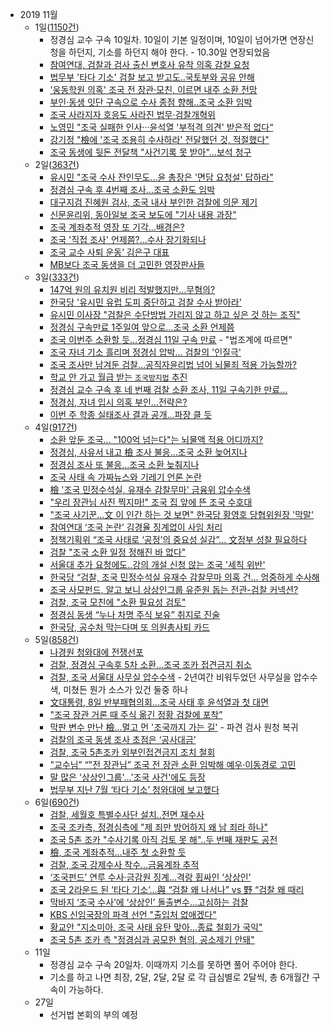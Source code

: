 * 2019 11월
    * 1일([1150건](https://search.naver.com/search.naver?where=news&query=%EC%A1%B0%EA%B5%AD&sm=tab_opt&sort=0&photo=0&field=0&reporter_article=&pd=3&ds=2019.11.01&de=2019.11.01&docid=&nso=so%3Ar%2Cp%3Afrom20191101to20191101%2Ca%3Aall&mynews=0&refresh_start=0&related=0))
        * 정경심 교수 구속 10일차. 10일이 기본 일정이며, 10일이 넘어가면 연장신청을 하던지, 기소를 하던지 해야 한다. - 10.30일 연장되었음
        * [참여연대, 검찰과 검사 출신 변호사 유착 의혹 감찰 요청](https://news.v.daum.net/v/20191101193313749?f=m)
        * [법무부 '타다 기소' 검찰 보고 받고도..국토부와 공유 안해](https://news.v.daum.net/v/20191101183604982?f=m)
        * ['웅동학원 의혹' 조국 전 장관·모친, 이르면 내주 소환 전망](https://news.v.daum.net/v/20191101203618917?f=m)
        * [부인·동생 잇단 구속으로 수사 종점 향해..조국 소환 임박](https://news.v.daum.net/v/20191101112040579)
        * [조국 사라지자 호응도 사라진 법무·검찰개혁위](https://news.v.daum.net/v/20191101114004471)
        * [노영민 "조국 실패한 인사···윤석열 '부적격 의견' 받은적 없다“](https://news.naver.com/main/read.nhn?mode=LSD&mid=sec&sid1=100&oid=025&aid=0002949691)
        * [강기정 "檢에 '조국 조용히 수사하라' 전달했던 것, 적절했다"](https://news.naver.com/main/read.nhn?mode=LSD&mid=sec&sid1=100&oid=055&aid=0000769280)
        * [조국 동생에 뒷돈 전달책 "사건기록 못 받아"…보석 청구](https://news.naver.com/main/read.nhn?mode=LSD&mid=sec&sid1=102&oid=001&aid=0011183451)
    * 2일([363건](https://search.naver.com/search.naver?where=news&query=%EC%A1%B0%EA%B5%AD&sm=tab_opt&sort=0&photo=0&field=0&reporter_article=&pd=3&ds=2019.11.02&de=2019.11.02&docid=&nso=so%3Ar%2Cp%3Afrom20191102to20191102%2Ca%3Aall&mynews=0&refresh_start=0&related=0))
        * [유시민 "조국 수사 잔인무도…윤 총장은 '면담 요청설' 답하라"](https://news.naver.com/main/read.nhn?mode=LSD&mid=sec&sid1=102&oid=001&aid=0011185484)
        * [정경심 구속 후 4번째 조사…조국 소환도 임박](https://news.naver.com/main/read.nhn?mode=LSD&mid=sec&sid1=102&oid=057&aid=0001393035)
        * [대구지검 진혜원 검사, 조국 내사 부인한 검찰에 의문 제기](https://news.naver.com/main/read.nhn?mode=LSD&mid=sec&sid1=100&oid=001&aid=0011185612)
        * [신문윤리위, 동아일보 조국 보도에 "기사 내용 과장"](https://news.naver.com/main/read.nhn?mode=LSD&mid=sec&sid1=102&oid=006&aid=0000099517)
        * [조국 계좌추적 영장 또 기각…배경은?](https://news.naver.com/main/read.nhn?mode=LSD&mid=sec&sid1=102&oid=448&aid=0000285436)
        * [조국 '직접 조사' 언제쯤?…수사 장기화되나](https://news.naver.com/main/read.nhn?mode=LSD&mid=sec&sid1=102&oid=214&aid=0000990694)
        * [조국 교수 사퇴 운동’ 김은구 대표](http://monthly.chosun.com/client/news/viw.asp?ctcd=L&nNewsNumb=201911100002)
        * [MB보다 조국 동생을 더 고민한 영장판사들](https://news.naver.com/main/read.nhn?mode=LSD&mid=sec&sid1=102&oid=011&aid=0003644804)
    * 3일([333건](https://search.naver.com/search.naver?where=news&query=%EC%A1%B0%EA%B5%AD&sm=tab_opt&sort=0&photo=0&field=0&reporter_article=&pd=3&ds=2019.11.03&de=2019.11.03&docid=&nso=so%3Ar%2Cp%3Afrom20191103to20191103%2Ca%3Aall&mynews=0&refresh_start=0&related=0))
        * [147억 원의 유치원 비리 적발했지만…무혐의?](http://imnews.imbc.com/replay/2019/nwdesk/article/5577885_24634.html?menuid=nwdesk)
        * [한국당 '유시민 유럽 도피 중단하고 검찰 수사 받아라'](https://news.v.daum.net/v/20191103162404723)
        * [유시민 이사장 "검찰은 수단방법 가리지 않고 하고 싶은 것 하는 조직"](https://news.v.daum.net/v/20191103085742792?f=m)
        * [정경심 구속만료 1주일여 앞으로…조국 소환 언제쯤](https://news.naver.com/main/read.nhn?mode=LSD&mid=sec&sid1=102&oid=003&aid=0009538518)
        * [조국 이번주 소환할 듯…정경심 11일 구속 만료](https://news.naver.com/main/read.nhn?mode=LSD&mid=sec&sid1=102&oid=422&aid=0000399555) - "법조계에 따르면"
        * [조국 자녀 기소 흘리며 정경심 압박... 검찰의 '인질극'](https://news.naver.com/main/read.nhn?mode=LSD&mid=sec&sid1=102&oid=047&aid=0002245495)
        * [조국 조사만 남겨둔 검찰…공직자윤리법 넘어 뇌물죄 적용 가능할까?](https://news.naver.com/main/read.nhn?mode=LSD&mid=sec&sid1=102&oid=028&aid=0002473459)
        * [학교 안 가고 월급 받는 `조국방지법` 추진](http://www.gnmaeil.com/news/articleView.html?idxno=431114)
        * [정경심 교수 구속 후 네 번째 검찰 소환 조사, 11일 구속기한 만료…](http://www.ltn.kr/news/articleView.html?idxno=25558)
        * [정경심, 자녀 입시 의혹 부인…전략은?](https://news.naver.com/main/read.nhn?mode=LSD&mid=sec&sid1=102&oid=448&aid=0000285484)
        * [이번 주 학종 실태조사 결과 공개...파장 클 듯](https://news.naver.com/main/read.nhn?mode=LSD&mid=sec&sid1=102&oid=052&aid=0001361240)
    * 4일([917건](https://search.naver.com/search.naver?where=news&query=%EC%A1%B0%EA%B5%AD&sm=tab_opt&sort=0&photo=0&field=0&reporter_article=&pd=3&ds=2019.11.04&de=2019.11.04&docid=&nso=so%3Ar%2Cp%3Afrom20191104to20191104%2Ca%3Aall&mynews=0&refresh_start=0&related=0))
        * [소환 앞둔 조국… "100억 넘는다"는 뇌물액 적용 어디까지?](http://news.chosun.com/site/data/html_dir/2019/11/04/2019110401995.html)
        * [정경심, 사유서 내고 檢 조사 불응…조국 소환 늦어지나](https://news.naver.com/main/read.nhn?mode=LSD&mid=sec&sid1=102&oid=055&aid=0000769851)
        * [정경심 조사 또 불응…조국 소환 늦춰지나](http://www.obsnews.co.kr/news/articleView.html?idxno=1185918)
        * [조국 사태 속 가짜뉴스와 기레기 언론 논란](https://news.naver.com/main/read.nhn?mode=LSD&mid=sec&sid1=110&oid=006&aid=0000099545)
        * [檢 '조국 민정수석실, 유재수 감찰무마' 금융위 압수수색](https://news.naver.com/main/read.nhn?mode=LSD&mid=sec&sid1=102&oid=421&aid=0004285613)
        * ["우리 장관님 사진 찍지마!" 조국 집 앞에 뜬 조국 수호대](https://news.naver.com/main/read.nhn?mode=LSD&mid=sec&sid1=102&oid=023&aid=0003484264)
        * ["조국 사기꾼…文 이 인간 하는 것 보면" 한국당 황영호 당협위원장 '막말'](https://news.naver.com/main/read.nhn?mode=LSD&mid=sec&sid1=100&oid=277&aid=0004566099)
        * [참여연대 ‘조국 논란’ 김경율 징계없이 사임 처리](https://news.naver.com/main/read.nhn?mode=LSD&mid=sec&sid1=102&oid=081&aid=0003041034)
        * [정책기획위 “조국 사태로 ‘공정’의 중요성 실감”… 文정부 성찰 필요하다](https://news.naver.com/main/read.nhn?mode=LSD&mid=sec&sid1=101&oid=020&aid=0003251234)
        * [검찰 "조국 소환 일정 정해진 바 없다"](https://news.naver.com/main/read.nhn?mode=LSD&mid=sec&sid1=102&oid=008&aid=0004303885)
        * [서울대 추가 요청에도..강의 개설 신청 않는 조국 '세칙 위반'](http://www.newspim.com/news/view/20191104000673)
        * [한국당 “검찰, 조국 민정수석실 유재수 감찰무마 의혹 건… 엄중하게 수사해](http://www.kukinews.com/news/article.html?no=716035)
        * [조국 사모펀드, 알고 보니 상상인그룹 유준원 돕는 전관-검찰 커넥션?](http://www.topstarnews.net/news/articleView.html?idxno=690104)
        * [검찰, 조국 모친에 "소환 필요성 검토"](https://news.naver.com/main/read.nhn?mode=LSD&mid=sec&sid1=102&oid=009&aid=0004457351)
        * [정경심 동생 “누나 차명 주식 보유” 취지로 진술](https://news.naver.com/main/read.nhn?mode=LSD&mid=sec&sid1=102&oid=449&aid=0000180599)
        * [한국당, 공수처 막는다며 또 의원총사퇴 카드](https://news.naver.com/main/read.nhn?mode=LSD&mid=sec&sid1=100&oid=006&aid=0000099547)
    * 5일([858건](https://search.naver.com/search.naver?where=news&query=%EC%A1%B0%EA%B5%AD&sm=tab_opt&sort=0&photo=0&field=0&reporter_article=&pd=3&ds=2019.11.05&de=2019.11.05&docid=&nso=so%3Ar%2Cp%3Afrom20191105to20191105%2Ca%3Aall&mynews=0&refresh_start=0&related=0))
        * [나경원 청와대에 전쟁선포](https://news.v.daum.net/v/20191105101221811)
        * [검찰, 정경심 구속후 5차 소환…조국 조카 접견금지 취소](https://news.naver.com/main/read.nhn?mode=LSD&mid=sec&sid1=102&oid=001&aid=0011190851)
        * [검찰, 조국 서울대 사무실 압수수색](https://news.naver.com/main/read.nhn?mode=LSD&mid=sec&sid1=102&oid=028&aid=0002473774) - 2년여간 비워두었던 사무실을 압수수색, 미쳤든 뭔가 소스가 있건 둘중 하나
        * [文대통령, 8일 반부패협의회…조국 사태 후 윤석열과 첫 대면](https://news.naver.com/main/read.nhn?mode=LSD&mid=sec&sid1=100&oid=025&aid=0002950470)
        * ["조국 장관 거론 때 주식 옮긴 정황 검찰에 포착”](https://news.naver.com/main/read.nhn?mode=LSD&mid=sec&sid1=102&oid=449&aid=0000180681)
        * [막판 변수 만난 檢…멀고 먼 '조국까지 가는 길'](https://news.naver.com/main/read.nhn?mode=LSD&mid=sec&sid1=102&oid=277&aid=0004566484) - 파견 검사 원청 복귀
        * [검찰의 조국 동생 조사 초점은 ‘공사대금’](https://news.naver.com/main/read.nhn?mode=LSD&mid=sec&sid1=102&oid=005&aid=0001256186)
        * [검찰, 조국 5촌조카 외부인접견금지 조치 철회](https://news.naver.com/main/read.nhn?mode=LSD&mid=sec&sid1=102&oid=016&aid=0001598602)
        * ["교수님” “"전 장관님” 조국 전 장관 소환 임박해 예우‧이동경로 고민](https://news.naver.com/main/read.nhn?mode=LSD&mid=sec&sid1=102&oid=025&aid=0002950452)
        * [말 많은 '상상인그룹'…'조국 사건'에도 등장](https://news.naver.com/main/read.nhn?mode=LSD&mid=sec&sid1=101&oid=008&aid=0004304572)
        * [법무부 지난 7월 ‘타다 기소’ 청와대에 보고했다](https://news.naver.com/main/read.nhn?mode=LSD&mid=sec&sid1=102&oid=025&aid=0002950329)
    * 6일([690건](https://search.naver.com/search.naver?where=news&query=%EC%A1%B0%EA%B5%AD&sm=tab_opt&sort=0&photo=0&field=0&reporter_article=&pd=3&ds=2019.11.06&de=2019.11.06&docid=&nso=so%3Ar%2Cp%3Afrom20191106to20191106%2Ca%3Aall&mynews=0&refresh_start=0&related=0))
        * [검찰, 세월호 특별수사단 설치..전면 재수사](https://news.v.daum.net/v/20191106115430465)
        * [조국 조카측, 정경심측에 "제 죄만 방어하지 왜 남 죄라 하나"](https://news.naver.com/main/read.nhn?mode=LSD&mid=sec&sid1=102&oid=025&aid=0002950747)
        * [조국 5촌 조카 "수사기록 아직 검토 못 해"..두 번째 재판도 공전](https://news.naver.com/main/read.nhn?mode=LSD&mid=sec&sid1=102&oid=014&aid=0004322821)
        * [檢, 조국 계좌추적…내주 첫 소환할 듯](https://news.naver.com/main/read.nhn?mode=LSD&mid=sec&sid1=102&oid=015&aid=0004237167)
        * [검찰, 조국 강제수사 착수…금융계좌 추적](https://news.naver.com/main/read.nhn?mode=LSD&mid=sec&sid1=102&oid=081&aid=0003041641)
        * [‘조국펀드’ 연루 수사·금감원 징계…격랑 휩싸인 ‘상상인’](https://news.naver.com/main/read.nhn?mode=LSD&mid=sec&sid1=101&oid=028&aid=0002473886)
        * [조국 2라운드 된 ‘타다 기소’…與 “검찰 왜 나서나” vs 野 “검찰 왜 때리](http://www.newsway.co.kr/news/view?tp=1&ud=2019110614565685928)
        * [막바지 ‘조국 수사’에 ‘상상인’ 돌출변수...고심하는 검찰](http://www.ajunews.com/view/20191106152304581)
        * [KBS 신임국장의 파격 선언 "출입처 없애겠다"](https://news.naver.com/main/read.nhn?mode=LSD&mid=sec&sid1=102&oid=006&aid=0000099578)
        * [황교안 "지소미아, 조국 사태 유탄 맞아…종료 철회가 국익"](https://news.naver.com/main/read.nhn?mode=LSD&mid=sec&sid1=100&oid=055&aid=0000770320)
        * [조국 5촌 조카 측 "정경심과 공모한 혐의, 공소제기 안돼"](http://www.asiatoday.co.kr/view.php?key=20191106010003145)
    * 11일
        * 정경심 교수 구속 20일차. 이때까지 기소를 못하면 풀어 주어야 한다.
        * 기소를 하고 나면 최장, 2달, 2달, 2달 로 각 급심별로 2달씩, 총 6개월간 구속이 가능하다.
    * 27일
        * 선거법 본회의 부의 예정
